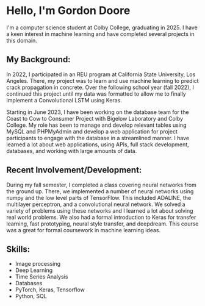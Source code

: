 # Hello, I'm Gordon Doore 

I'm a computer science student at Colby College, graduating in 2025. I have a keen interest in machine learning and have completed several projects in this domain.

## My Background:

In 2022, I participated in an REU program at California State University, Los Angeles. There, my project was to learn and use machine learning to predict crack propagation in concrete. Over the following school year (fall 2022), I continued this project until my data  was formatted to allow me to finally implement a Convolutional LSTM using Keras.

Starting in June 2023, I have been working on the database team for the Coast to Cow to Consumer Project with Bigelow Laboratory and Colby College. My role has been to manage and develop relevant tables using MySQL and PHPMyAdmin and develop a web application for project participants to engage with the database in a streamlined manner. I have learned a lot about web applications, using APIs, full stack development, databases, and working with large amounts of data.

## Recent Involvement/Development:

During my fall semester, I completed a class covering neural networks from the ground up.  There, we implemented a number of neural networks using numpy and the low level parts of TensorFlow.  This included ADALINE, the multilayer perceptron, and a convolutional neural network.  We solved a variety of problems using these networks and I learned a lot about solving real world problems. We also had a formal introduction to Keras for transfer learning, fast prototyping, neural style transfer, and deepdream. This course was a great for formal coursework in machine learning ideas.

## Skills: 

- Image processing
- Deep Learning
- Time Series Analysis
- Databases
- PyTorch, Keras, Tensorflow
- Python, SQL
